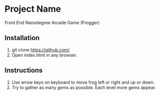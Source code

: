 # Project Name

Front End Nanodegree Arcade Game (Frogger)

## Installation

1. git clone https://github.com/
2. Open index.html in any browser.

## Instructions
1. Use arrow keys on keyboard to move frog left or right and up or down.
2. Try to gather as many gems as possible. Each level more gems appear.

